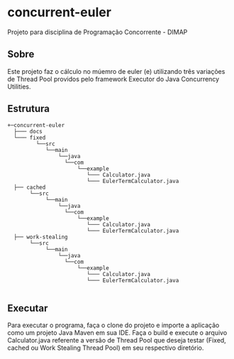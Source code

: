 # concurrent-euler
Projeto para disciplina de Programação Concorrente - DIMAP

## Sobre

Este projeto faz o cálculo no múemro de euler (e) utilizando três variações de Thread Pool providos pelo framework Executor do Java Concurrency Utilities.

## Estrutura 

```
+─concurrent-euler                   
  ├─── docs                    
  └─── fixed 
         └──src
            └──main  
                └──java
                  └──com
                      └──example
                         └─── Calculator.java          
                         └─── EulerTermCalculator.java
  ├── cached                      
       └──src
            └──main  
                └──java
                  └──com
                      └──example
                         └─── Calculator.java          
                         └─── EulerTermCalculator.java
  ├── work-stealing                     
       └──src
            └──main  
                └──java
                  └──com
                      └──example
                         └─── Calculator.java          
                         └─── EulerTermCalculator.java
       
```
## Executar 

Para executar o programa, faça o clone do projeto e importe a aplicação como um projeto Java Maven em sua IDE. Faça o build e execute o arquivo Calculator.java referente a versão de Thread Pool que deseja testar (Fixed, cached ou Work Stealing Thread Pool) em seu respectivo diretório. 
